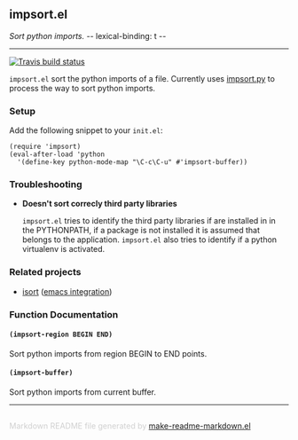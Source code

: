 ## impsort.el
*Sort python imports. -*- lexical-binding: t -*-*

---
[![Travis build status](https://travis-ci.org/emacs-pe/impsort.el.png?branch=master)](https://travis-ci.org/emacs-pe/impsort.el)

`impsort.el` sort the python imports of a file.
Currently uses [impsort.py](impsort.py) to process the way to sort python
imports.

### Setup

Add the following snippet to your `init.el`:

    (require 'impsort)
    (eval-after-load 'python
      '(define-key python-mode-map "\C-c\C-u" #'impsort-buffer))

### Troubleshooting

+ **Doesn't sort correcly third party libraries**

  `impsort.el` tries to identify the third party libraries if are installed
  in in the PYTHONPATH, if a package is not installed it is assumed that
  belongs to the application.
  `impsort.el` also tries to identify if a python virtualenv
  is activated.

### Related projects

+ [isort][] ([emacs integration](https://github.com/paetzke/py-isort.el))

[isort]: https://github.com/timothycrosley/isort

### Function Documentation


#### `(impsort-region BEGIN END)`

Sort python imports from region BEGIN to END points.

#### `(impsort-buffer)`

Sort python imports from current buffer.

-----
<div style="padding-top:15px;color: #d0d0d0;">
Markdown README file generated by
<a href="https://github.com/mgalgs/make-readme-markdown">make-readme-markdown.el</a>
</div>
